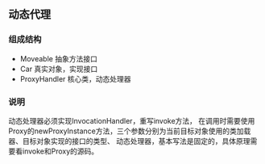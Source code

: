 ## 动态代理

### 组成结构
- Moveable    抽象方法接口
- Car    真实对象，实现接口
- ProxyHandler    核心类，动态处理器

### 说明
动态处理器必须实现InvocationHandler，重写invoke方法，
在调用时需要使用Proxy的newProxyInstance方法，三个参数分别为当前目标对象使用的类加载器、目标对象实现的接口的类型、
动态处理器，基本写法是固定的，具体原理需要看invoke和Proxy的源码。
